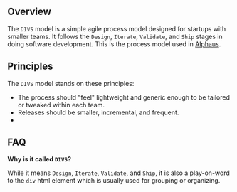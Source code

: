 ## Overview

The `DIVS` model is a simple agile process model designed for startups with smaller teams. It follows the `Design`, `Iterate`, `Validate`, and `Ship` stages in doing software development. This is the process model used in [Alphaus](https://www.linkedin.com/company/alphaus/).

## Principles

The `DIVS` model stands on these principles:

* The process should "feel" lightweight and generic enough to be tailored or tweaked within each team.
* Releases should be smaller, incremental, and frequent.
* 

## FAQ

**Why is it called `DIVS`?**

While it means `Design`, `Iterate`, `Validate`, and `Ship`, it is also a play-on-word to the `div` html element which is usually used for grouping or organizing.

